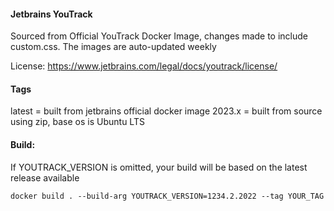 #### Jetbrains YouTrack
Sourced from Official YouTrack Docker Image, changes made to include custom.css. The images are auto-updated weekly
    
License: https://www.jetbrains.com/legal/docs/youtrack/license/
    
#### Tags    
latest = built from jetbrains official docker image
2023.x = built from source using zip, base os is Ubuntu LTS
    
#### Build:    
If YOUTRACK_VERSION is omitted, your build will be based on the latest release available
````
docker build . --build-arg YOUTRACK_VERSION=1234.2.2022 --tag YOUR_TAG
````
    